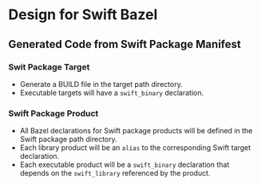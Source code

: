 # Design for Swift Bazel


## Generated Code from Swift Package Manifest

### Swit Package Target

- Generate a BUILD file in the target path directory.
- Executable targets will have a `swift_binary` declaration. 

### Swift Package Product

- All Bazel declarations for Swift package products will be defined in the Swift package path
  directory.
- Each library product will be an `alias` to the corresponding Swift target declaration.
- Each executable product will be a `swift_binary` declaration that depends on the `swift_library`
  referenced by the product.
